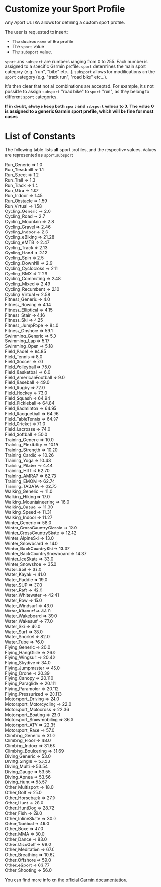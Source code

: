 # Customize your Sport Profile
Any Aport ULTRA allows for defining a custom sport profile. 

The user is requested to insert:
- The desired `name` of the profile
- The `sport` value
- The `subsport` value.

`sport` ans `subsport` are numbers ranging from 0 to 255. Each number is assigned to a specific 
Garmin profile. `sport` determines the main sport category (e.g. "run", "bike" etc...). `subsport`
allows for modifications on the `sport` category (e.g. "track run", "road bike" etc...).

It's then clear that not all combinations are accepted.
For example, it's not possible to assign `subsport` "road bike" to `sport` "run", as they belong to
different `sport` categories.

**If in doubt, always keep both `sport` and `subsport` values to 0. The value 0 is assigned to a
generic Garmin sport profile, which will be fine for most cases.**

# List of Constants
The following table lists **all** sport profiles, and the respective values.
Values are represented as `sport`.`subsport`

Run_Generic => 1.0 \
Run_Treadmill => 1.1 \
Run_Street => 1.2 \
Run_Trail => 1.3 \
Run_Track => 1.4 \
Run_Ultra => 1.67 \
Run_Indoor => 1.45 \
Run_Obstacle => 1.59 \
Run_Virtual => 1.58 \
Cycling_Generic => 2.0 \
Cycling_Road => 2.7 \
Cycling_Mountain => 2.8 \
Cycling_Gravel => 2.46 \
Cycling_Indoor => 2.6 \
Cycling_eBiking => 21.28 \
Cycling_eMTB => 2.47 \
Cycling_Track => 2.13 \
Cycling_Hand => 2.12 \
Cycling_Spin => 2.5 \
Cycling_Downhill => 2.9 \
Cycling_Cyclocross => 2.11 \
Cycling_BMX => 2.29 \
Cycling_Commuting => 2.48 \
Cycling_Mixed => 2.49 \
Cycling_Recumbent => 2.10 \
Cycling_Virtual => 2.58 \
Fitness_Generic => 4.0 \
Fitness_Rowing => 4.14 \
Fitness_Elliptical => 4.15 \
Fitness_Stair => 4.16 \
Fitness_Ski => 4.25 \
Fitness_JumpRope => 84.0 \
Fitness_Onshore => 59.1 \
Swimming_Generic => 5.0 \
Swimming_Lap => 5.17 \
Swimming_Open => 5.18 \
Field_Padel => 64.85 \
Field_Tennis => 8.0 \
Field_Soccer => 7.0 \
Field_Volleyball => 75.0 \
Field_Basketball => 6.0 \
Field_AmericanFootball => 9.0 \
Field_Baseball => 49.0 \
Field_Rugby => 72.0 \
Field_Hockey => 73.0 \
Field_Squash => 64.94 \
Field_Pickleball => 64.84 \
Field_Badminton => 64.95 \
Field_Racquetball => 64.96 \
Field_TableTennis => 64.97 \
Field_Cricket => 71.0 \
Field_Lacrosse => 74.0 \
Field_Softball => 50.0 \
Training_Generic => 10.0 \
Training_Flexibility => 10.19 \
Training_Strength => 10.20 \
Training_Cardio => 10.26 \
Training_Yoga => 10.43 \
Training_Pilates => 4.44 \
Training_HIIT => 62.70 \
Training_AMRAP => 62.73 \
Training_EMOM => 62.74 \
Training_TABATA => 62.75 \
Walking_Generic => 11.0 \
Walking_Hiking => 17.0 \
Walking_Mountaineering => 16.0 \
Walking_Casual => 11.30 \
Walking_Speed => 11.31 \
Walking_Indoor => 11.27 \
Winter_Generic => 58.0 \
Winter_CrossCountryClassic => 12.0 \
Winter_CrossCountrySkate => 12.42 \
Winter_AlpineSki => 13.0 \
Winter_Snowboard => 14.0 \
Winter_BackCountrySki => 13.37 \
Winter_BackCountrySnowboard => 14.37 \
Winter_IceSkate => 33.0 \
Winter_Snowshoe => 35.0 \
Water_Sail => 32.0 \
Water_Kayak => 41.0 \
Water_Paddle => 19.0 \
Water_SUP => 37.0 \
Water_Raft => 42.0 \
Water_Whitewater => 42.41 \
Water_Row => 15.0 \
Water_Windsurf => 43.0 \
Water_Kitesurf => 44.0 \
Water_Wakeboard => 39.0 \
Water_Wakesurf => 77.0 \
Water_Ski => 40.0 \
Water_Surf => 38.0 \
Water_Snorkel => 82.0 \
Water_Tube => 76.0 \
Flying_Generic => 20.0 \
Flying_HangGlide => 26.0 \
Flying_Wingsuit => 20.40 \
Flying_Skydive => 34.0 \
Flying_Jumpmaster => 46.0 \
Flying_Drone => 20.39 \
Flying_Canopy => 20.110 \
Flying_Paraglide => 20.111 \
Flying_Paramotor => 20.112 \
Flying_Pressurized => 20.113 \
Motorsport_Driving => 24.0 \
Motorsport_Motorcycling => 22.0 \
Motorsport_Motocross => 22.36 \
Motorsport_Boating => 23.0 \
Motorsport_Snowmobiling => 36.0 \
Motorsport_ATV => 22.35 \
Motorsport_Race => 57.0 \
Climbing_Generic => 31.0 \
Climbing_Floor => 48.0 \
Climbing_Indoor => 31.68 \
Climbing_Bouldering => 31.69 \
Diving_Generic => 53.0 \
Diving_Single => 53.53 \
Diving_Multi => 53.54 \
Diving_Gauge => 53.55 \
Diving_Apnea => 53.56 \
Diving_Hunt => 53.57 \
Other_Multisport => 18.0 \
Other_Golf => 25.0 \
Other_Horseback => 27.0 \
Other_Hunt => 28.0 \
Other_HuntDog => 28.72 \
Other_Fish => 29.0 \
Other_InlineSkate => 30.0 \
Other_Tactical => 45.0 \
Other_Boxe => 47.0 \
Other_MMA => 80.0 \
Other_Dance => 83.0 \
Other_DiscGolf => 69.0 \
Other_Meditation => 67.0 \
Other_Breathing => 10.62 \
Other_Offshore => 59.0 \
Other_eSport => 63.77 \
Other_Shooting => 56.0

You can find more info on the [official Garmin documentation](https://developer.garmin.com/connect-iq/api-docs/Toybox/Activity.html).